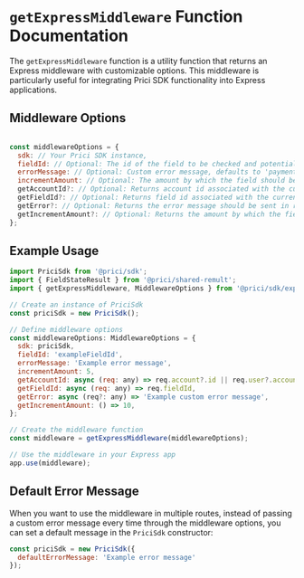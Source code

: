 # `getExpressMiddleware` Function Documentation

The `getExpressMiddleware` function is a utility function that returns an Express middleware with customizable options. This middleware is particularly useful for integrating Prici SDK functionality into Express applications.

## Middleware Options

```javascript

const middlewareOptions = {
  sdk: // Your Prici SDK instance,
  fieldId: // Optional: The id of the field to be checked and potentially incremented,
  errorMessage: // Optional: Custom error message, defaults to 'payment required',
  incrementAmount: // Optional: The amount by which the field should be incremented if the state check passes,
  getAccountId?: // Optional: Returns account id associated with the current request
  getFieldId?: // Optional: Returns field id associated with the current request
  getError?: // Optional: Returns the error message should be sent in response, if not provided default message will be used
  getIncrementAmount?: // Optional: Returns the amount by which the field should be incremented.
};

```
## Example Usage

```javascript
import PriciSdk from '@prici/sdk';
import { FieldStateResult } from '@prici/shared-remult';
import { getExpressMiddleware, MiddlewareOptions } from '@prici/sdk/express';

// Create an instance of PriciSdk
const priciSdk = new PriciSdk();

// Define middleware options
const middlewareOptions: MiddlewareOptions = {
  sdk: priciSdk,
  fieldId: 'exampleFieldId',
  errorMessage: 'Example error message',
  incrementAmount: 5,
  getAccountId: async (req: any) => req.account?.id || req.user?.account || req.user?.tenant,
  getFieldId: async (req: any) => req.fieldId,
  getError: async (req?: any) => 'Example custom error message',
  getIncrementAmount: () => 10,
};

// Create the middleware function
const middleware = getExpressMiddleware(middlewareOptions);

// Use the middleware in your Express app
app.use(middleware);

```

## Default Error Message
When you want to use the middleware in multiple routes,
instead of passing a custom error message every time through the middleware options,
you can set a default message in the `PriciSdk` constructor:
```javascript
const priciSdk = new PriciSdk({
  defaultErrorMessage: 'Example error message'
});
```